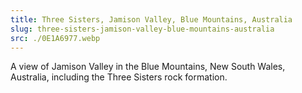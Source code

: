 ```yaml
---
title: Three Sisters, Jamison Valley, Blue Mountains, Australia
slug: three-sisters-jamison-valley-blue-mountains-australia
src: ./0E1A6977.webp
---
```


A view of Jamison Valley in the Blue Mountains, New South Wales, Australia,
including the Three Sisters rock formation.
